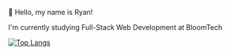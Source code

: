 :wave: Hello, my name is Ryan!

I'm currently studying Full-Stack Web Development at BloomTech 



[![Top Langs](https://github-readme-stats.vercel.app/api/top-langs/?username=Ryan-E-Mark&hide=ruby,shell&layout=compact)](https://github.com/anuraghazra/github-readme-stats)
